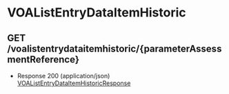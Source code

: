 # VOAListEntryDataItemHistoric


## GET /voalistentrydataitemhistoric/{parameterAssessmentReference}
- Response 200 (application/json)
[VOAListEntryDataItemHistoricResponse](VOAListEntryDataItemHistoricResponse.md)
